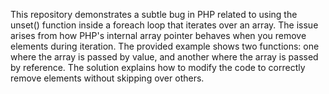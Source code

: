 This repository demonstrates a subtle bug in PHP related to using the unset() function inside a foreach loop that iterates over an array.  The issue arises from how PHP's internal array pointer behaves when you remove elements during iteration.  The provided example shows two functions: one where the array is passed by value, and another where the array is passed by reference.   The solution explains how to modify the code to correctly remove elements without skipping over others.